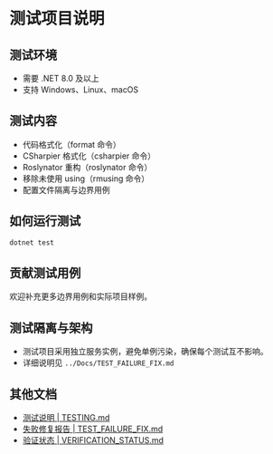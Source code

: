 # 测试项目说明

## 测试环境

- 需要 .NET 8.0 及以上
- 支持 Windows、Linux、macOS

## 测试内容

- 代码格式化（format 命令）
- CSharpier 格式化（csharpier 命令）
- Roslynator 重构（roslynator 命令）
- 移除未使用 using（rmusing 命令）
- 配置文件隔离与边界用例

## 如何运行测试

```bash
dotnet test
```

## 贡献测试用例

欢迎补充更多边界用例和实际项目样例。

## 测试隔离与架构

- 测试项目采用独立服务实例，避免单例污染，确保每个测试互不影响。
- 详细说明见 `../Docs/TEST_FAILURE_FIX.md`

## 其他文档

- [测试说明 | TESTING.md](../Docs/TESTING.md)
- [失败修复报告 | TEST_FAILURE_FIX.md](../Docs/TEST_FAILURE_FIX.md)
- [验证状态 | VERIFICATION_STATUS.md](../Docs/VERIFICATION_STATUS.md)

